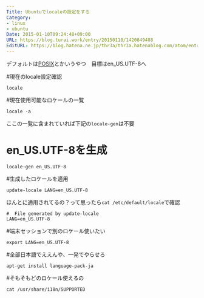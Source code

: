 ```yaml
---
Title: Ubuntuでlocaleの設定をする
Category:
- linux
- ubuntu
Date: 2015-01-10T09:24:48+09:00
URL: https://blog.turai.work/entry/20150110/1420849488
EditURL: https://blog.hatena.ne.jp/thr3a/thr3a.hatenablog.com/atom/entry/8454420450079792617
---
```


デフォルトは[POSIX](http://ja.wikipedia.org/wiki/POSIX)とかいうやつ　目標はen_US.UTF-8へ

#現在のlocale設定確認
```
locale
```
#現在使用可能なロケールの一覧
```
locale -a
```
ここの一覧に含まれていれば下記の`locale-gen`は不要
# en_US.UTF-8を生成
```
locale-gen en_US.UTF-8
```
#生成したロケールを適用
```
update-locale LANG=en_US.UTF-8
```
ほんとに適用されてるの？って思ったら```cat /etc/default/locale```で確認
```
#  File generated by update-locale
LANG=en_US.UTF-8
```

#端末セッションで別のロケール使いたい
```
export LANG=en_US.UTF-8
```

#全部日本語でええんや、一発でやらせろ
```
apt-get install language-pack-ja
```

#そもそもどのロケール使えるの
```
cat /usr/share/i18n/SUPPORTED
```

#
